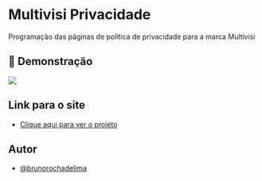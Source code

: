 # Multivisi Privacidade

Programação das páginas de política de privacidade para a marca Multivisi

## 🎨 Demonstração

![](https://i.postimg.cc/QCGCkdGm/multivisi-privacidade.png) 



## Link para o site

 - [Clique aqui para ver o projeto](https://brunorochadelima.github.io/multivisi-privacidade/index.html)
 
## Autor

- [@brunorochadelima](https://github.com/brunorochadelima)

 
